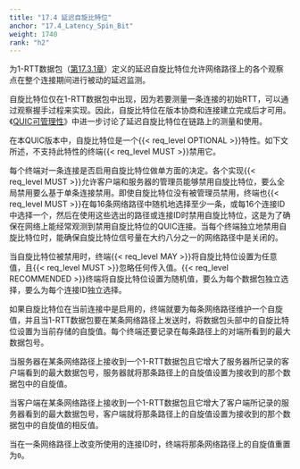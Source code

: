```yaml
---
title: "17.4 延迟自旋比特位"
anchor: "17.4_Latency_Spin_Bit"
weight: 1740
rank: "h2"
---
```


为1-RTT数据包（[第17.3.1章]()）定义的延迟自旋比特位允许网络路径上的各个观察点在整个连接期间进行被动的延迟监测。

自旋比特位仅在1-RTT数据包中出现，因为若要测量一条连接的初始RTT，可以通过观察握手过程来实现。因此，自旋比特位在版本协商和连接建立完成后才可用。《[QUIC可管理性]()》中进一步讨论了延迟自旋比特位在链路上的测量和使用。

在本QUIC版本中，自旋比特位是一个{{< req_level OPTIONAL >}}特性。如下文所述，不支持此特性的终端{{< req_level MUST >}}禁用它。

每个终端对一条连接是否启用自旋比特位做单方面的决定。各个实现{{< req_level MUST >}}允许客户端和服务器的管理员能够禁用自旋比特位，要么全局禁用要么基于单条连接禁用。即使自旋比特位没有被管理员禁用，终端也{{< req_level MUST >}}在每16条网络路径中随机地选择至少一条，或每16个连接ID中选择一个，然后在使用这些选出的路径或连接ID时禁用自旋比特位，这是为了确保在网络上能经常观测到禁用自旋比特位的QUIC连接。当每个终端独立地禁用自旋比特位时，能确保自旋比特位信号量在大约八分之一的网络路径中是关闭的。

当自旋比特位被禁用时，终端{{< req_level MAY >}}将自旋比特位设置为任意值，且{{< req_level MUST >}}忽略任何传入值。{{< req_level RECOMMENDED >}}终端将自旋比特位设置为随机值，要么为每个数据包独立选择，要么为每个连接ID独立选择。

如果自旋比特位在当前连接中是启用的，终端就要为每条网络路径维护一个自旋值，并且当1-RTT数据包要在某条网络路径上发送时，将数据包头部中的自旋比特位设置为当前存储的自旋值。每个终端还要记录在每条路径上的对端所看到的最大数据包号。

当服务器在某条网络路径上接收到一个1-RTT数据包且它增大了服务器所记录的客户端看到的最大数据包号，服务器就将那条路径上的自旋值设置为接收到的那个数据包中的自旋值。

当客户端在某条网络路径上接收到一个1-RTT数据包且它增大了客户端所记录的服务器看到的最大数据包号，客户端就将那条路径上的自旋值设置为接收到的那个数据包中的自旋值的相反值。

当在一条网络路径上改变所使用的连接ID时，终端将那条网络路径上的自旋值重置为`0`。

